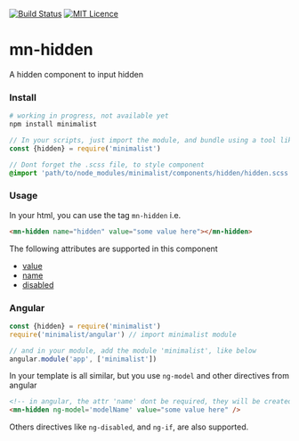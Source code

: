 [![Build Status](https://travis-ci.org/darlanmendonca/minimalist.svg?branch=master)](https://travis-ci.org/darlanmendonca/minimalist)
[![MIT Licence](https://badges.frapsoft.com/os/mit/mit.svg?v=103)](https://opensource.org/licenses/mit-license.php)

# mn-hidden

A hidden component to input hidden

### Install

```sh
# working in progress, not available yet
npm install minimalist
```

```js
// In your scripts, just import the module, and bundle using a tool like webpack, or browserify
const {hidden} = require('minimalist')
```


```sass
// Dont forget the .scss file, to style component
@import 'path/to/node_modules/minimalist/components/hidden/hidden.scss';
```


### Usage

In your html, you can use the tag `mn-hidden` i.e.

```html
<mn-hidden name="hidden" value="some value here"></mn-hidden>
```

The following attributes are supported in this component

- [value](http://www.w3schools.com/tags/att_input_value.asp)
- [name](http://www.w3schools.com/tags/att_input_name.asp)
- [disabled](http://www.w3schools.com/tags/att_input_disabled.asp)

### Angular

```js
const {hidden} = require('minimalist')
require('minimalist/angular') // import minimalist module

// and in your module, add the module 'minimalist', like below
angular.module('app', ['minimalist'])
```

In your template is all similar, but you use `ng-model` and other directives from angular

```html
<!-- in angular, the attr 'name' dont be required, they will be created automatically, using the last part of ngModel name, e.g. ng-model="data.hidden" will generate a attribute name="hidden" -->
<mn-hidden ng-model='modelName' value="some value here" />
```

Others directives like `ng-disabled`, and `ng-if`, are also supported.


